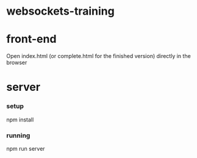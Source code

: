# websockets-training

# front-end
Open index.html (or complete.html for the finished version) directly in the browser

# server
### setup
npm install

### running
npm run server
